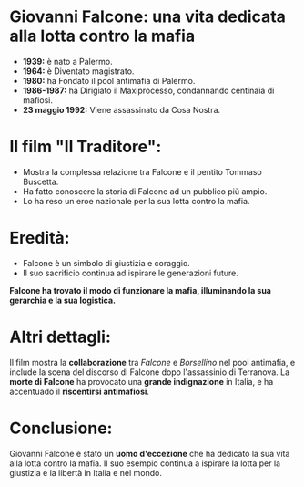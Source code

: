 # Giovanni Falcone: una vita dedicata alla lotta contro la mafia

- **1939:** è nato a Palermo.
- **1964:** è Diventato magistrato.
- **1980:** ha Fondato il pool antimafia di Palermo.
- **1986-1987:** ha Dirigiato il Maxiprocesso, condannando centinaia di mafiosi.
- **23 maggio 1992:** Viene assassinato da Cosa Nostra.

# **Il film "Il Traditore":**

* Mostra la complessa relazione tra Falcone e il pentito Tommaso Buscetta.
* Ha fatto conoscere la storia di Falcone ad un pubblico più ampio.
* Lo ha reso un eroe nazionale per la sua lotta contro la mafia.

# **Eredità:**

* Falcone è un simbolo di giustizia e coraggio.
* Il suo sacrificio continua ad ispirare le generazioni future.

**Falcone ha trovato il modo di funzionare la mafia, illuminando la sua gerarchia e la sua logistica.**

# **Altri dettagli:**
Il film mostra la **collaborazione** tra *Falcone* e *Borsellino* nel pool antimafia, e include la scena del discorso di Falcone dopo l'assassinio di Terranova.
La **morte di Falcone** ha provocato una **grande indignazione** in Italia, e ha accentuado il **riscentirsi antimafiosi**.

# **Conclusione:**

Giovanni Falcone è stato un **uomo d'eccezione** che ha dedicato la sua vita alla lotta contro la mafia. Il suo esempio continua a ispirare la lotta per la giustizia e la libertà in Italia e nel mondo.
